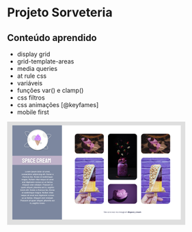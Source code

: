 # Projeto Sorveteria

## Conteúdo aprendido

- display grid
- grid-template-areas
- media queries
- at rule css
- variáveis 
- funções var() e clamp()
- css filtros 
- css animações [@keyfames]
- mobile first


<img src="./assets/layout_desktop.png">